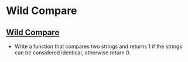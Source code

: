 # Wild Compare

## [Wild Compare](./0-wildcmp.c)
- Write a function that compares two strings and returns 1 if the strings can be considered identical, otherwise return 0.
